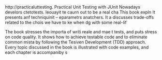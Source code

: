 
http://practicaluttesting.
Practical Unit Testing with JUnit 
Nowadays develors ctetotests. leouayit te caurn out to be a real cha
This book expln
It presents anf techniquinit  – eparametrs anatchers. It a discusses trade-offs related to the chois we have to ke when dg with some real-lif

The book stresses the importa of writi reale and mae t tests, and puts  stress on code quality. It shows how to achieve testable code and to eliminate common mista by following the Tesiven Development (TDD) approach. Every topic discussed in the book is illustrated with code examples, and each chapter is accompaniby s













